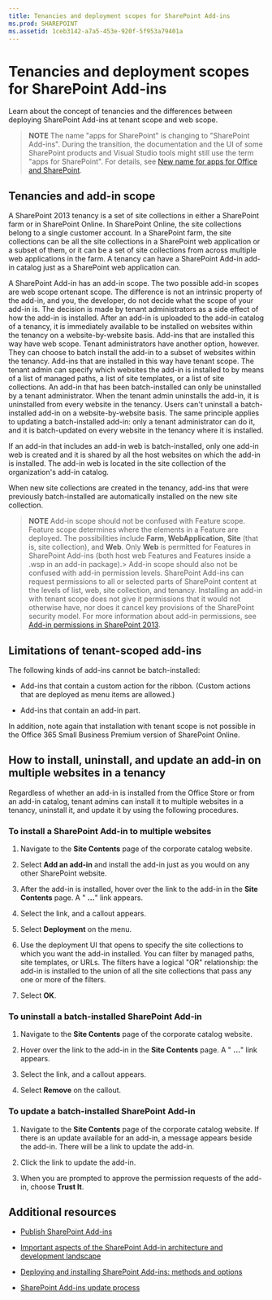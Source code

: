 ```yaml
---
title: Tenancies and deployment scopes for SharePoint Add-ins
ms.prod: SHAREPOINT
ms.assetid: 1ceb3142-a7a5-453e-920f-5f953a79401a
---
```



# Tenancies and deployment scopes for SharePoint Add-ins
 Learn about the concept of tenancies and the differences between deploying SharePoint Add-ins at tenant scope and web scope.
> **NOTE**
> The name "apps for SharePoint" is changing to "SharePoint Add-ins". During the transition, the documentation and the UI of some SharePoint products and Visual Studio tools might still use the term "apps for SharePoint". For details, see  [New name for apps for Office and SharePoint](new-name-for-apps-for-sharepoint.md#bk_newname). 





## Tenancies and add-in scope
<a name="AppScope"> </a>

A SharePoint 2013 tenancy is a set of site collections in either a SharePoint farm or in SharePoint Online. In SharePoint Online, the site collections belong to a single customer account. In a SharePoint farm, the site collections can be all the site collections in a SharePoint web application or a subset of them, or it can be a set of site collections from across multiple web applications in the farm. A tenancy can have a SharePoint Add-in add-in catalog just as a SharePoint web application can.



A SharePoint Add-in has an add-in scope. The two possible add-in scopes are web scope ortenant scope. The difference is not an intrinsic property of the add-in, and you, the developer, do not decide what the scope of your add-in is. The decision is made by tenant administrators as a side effect of how the add-in is installed. After an add-in is uploaded to the add-in catalog of a tenancy, it is immediately available to be installed on websites within the tenancy on a website-by-website basis. Add-ins that are installed this way have web scope. Tenant administrators have another option, however. They can choose to batch install the add-in to a subset of websites within the tenancy. Add-ins that are installed in this way have tenant scope. The tenant admin can specify which websites the add-in is installed to by means of a list of managed paths, a list of site templates, or a list of site collections. An add-in that has been batch-installed can only be uninstalled by a tenant administrator. When the tenant admin uninstalls the add-in, it is uninstalled from every website in the tenancy. Users can't uninstall a batch-installed add-in on a website-by-website basis. The same principle applies to updating a batch-installed add-in: only a tenant administrator can do it, and it is batch-updated on every website in the tenancy where it is installed.



If an add-in that includes an add-in web is batch-installed, only one add-in web is created and it is shared by all the host websites on which the add-in is installed. The add-in web is located in the site collection of the organization's add-in catalog.



When new site collections are created in the tenancy, add-ins that were previously batch-installed are automatically installed on the new site collection.




> **NOTE**
> Add-in scope should not be confused with Feature scope. Feature scope determines where the elements in a Feature are deployed. The possibilities include **Farm**, **WebApplication**, **Site** (that is, site collection), and **Web**. Only **Web** is permitted for Features in SharePoint Add-ins (both host web Features and Features inside a .wsp in an add-in package).> Add-in scope should also not be confused with add-in permission levels. SharePoint Add-ins can request permissions to all or selected parts of SharePoint content at the levels of list, web, site collection, and tenancy. Installing an add-in with tenant scope does not give it permissions that it would not otherwise have, nor does it cancel key provisions of the SharePoint security model. For more information about add-in permissions, see  [Add-in permissions in SharePoint 2013](add-in-permissions-in-sharepoint-2013.md). 





## Limitations of tenant-scoped add-ins
<a name="Tenant"> </a>

The following kinds of add-ins cannot be batch-installed:




- Add-ins that contain a custom action for the ribbon. (Custom actions that are deployed as menu items are allowed.)


- Add-ins that contain an add-in part. 


In addition, note again that installation with tenant scope is not possible in the Office 365 Small Business Premium version of SharePoint Online.




## How to install, uninstall, and update an add-in on multiple websites in a tenancy
<a name="Web"> </a>

Regardless of whether an add-in is installed from the Office Store or from an add-in catalog, tenant admins can install it to multiple websites in a tenancy, uninstall it, and update it by using the following procedures.




### To install a SharePoint Add-in to multiple websites


1. Navigate to the **Site Contents** page of the corporate catalog website.


2. Select **Add an add-in** and install the add-in just as you would on any other SharePoint website.


3. After the add-in is installed, hover over the link to the add-in in the **Site Contents** page. A " **...**" link appears.


4. Select the link, and a callout appears.


5. Select **Deployment** on the menu.


6. Use the deployment UI that opens to specify the site collections to which you want the add-in installed. You can filter by managed paths, site templates, or URLs. The filters have a logical "OR" relationship: the add-in is installed to the union of all the site collections that pass any one or more of the filters.


7. Select **OK**.



### To uninstall a batch-installed SharePoint Add-in


1. Navigate to the **Site Contents** page of the corporate catalog website.


2. Hover over the link to the add-in in the **Site Contents** page. A " **...**" link appears.


3. Select the link, and a callout appears.


4. Select **Remove** on the callout.



### To update a batch-installed SharePoint Add-in


1. Navigate to the **Site Contents** page of the corporate catalog website. If there is an update available for an add-in, a message appears beside the add-in. There will be a link to update the add-in.


2. Click the link to update the add-in.


3. When you are prompted to approve the permission requests of the add-in, choose **Trust It**.



## Additional resources
<a name="SP15tenancies_addlresources"> </a>


-  [Publish SharePoint Add-ins](publish-sharepoint-add-ins.md)


-  [Important aspects of the SharePoint Add-in architecture and development landscape](important-aspects-of-the-sharepoint-add-in-architecture-and-development-landscap.md)


-  [Deploying and installing SharePoint Add-ins: methods and options](deploying-and-installing-sharepoint-add-ins-methods-and-options.md)


-  [SharePoint Add-ins update process](sharepoint-add-ins-update-process.md)



